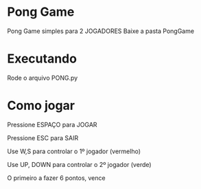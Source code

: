 # Pong Game
Pong Game simples para 2 JOGADORES
Baixe a pasta PongGame

#  Executando
Rode o arquivo PONG.py

# Como jogar
Pressione ESPAÇO para JOGAR
<p> Pressione ESC para SAIR
<p>Use W,S para controlar o 1º jogador (vermelho)
<p> Use UP, DOWN para controlar o 2º jogador (verde)
<p>O primeiro a fazer 6 pontos, vence
